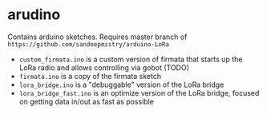 # arudino

Contains arduino sketches. Requires master branch of `https://github.com/sandeepmistry/arduino-LoRa`

* `custom_firmata.ino` is a custom version of firmata that starts up the LoRa radio and allows controlling via gobot (TODO)
* `firmata.ino` is a copy of the firmata sketch
* `lora_bridge.ino` is a "debuggable" version of the LoRa bridge
* `lora_bridge_fast.ino` is an optimize version of the LoRa bridge, focused on getting data in/out as fast as possible